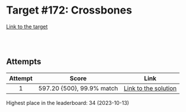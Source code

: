 # Target #172: Crossbones

[Link to the target](https://cssbattle.dev/play/172)

<!-- ![img](src/images/172_crossbones) -->

<br>

```html

```

## Attempts
| Attempt | Score | Link |
|:-:|:-:|:-:|
| 1 | 597.20 {500}, 99.9% match | [Link to the solution](src/html/172_crossbones_attempt_01.html) |


Highest place in the leaderboard: 34 (2023-10-13)